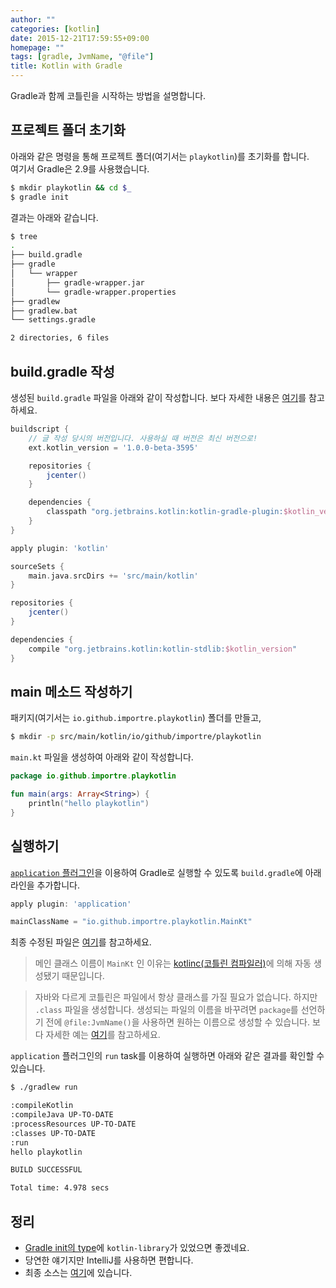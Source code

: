 ```yaml
---
author: ""
categories: [kotlin]
date: 2015-12-21T17:59:55+09:00
homepage: ""
tags: [gradle, JvmName, "@file"]
title: Kotlin with Gradle
---
```


Gradle과 함께 코틀린을 시작하는 방법을 설명합니다.

<!--more-->

## 프로젝트 폴더 초기화

아래와 같은 명령을 통해 프로젝트 폴더(여기서는 `playkotlin`)를 초기화를 합니다.  
여기서 Gradle은 2.9를 사용했습니다.

```sh
$ mkdir playkotlin && cd $_
$ gradle init
```

결과는 아래와 같습니다.

```sh
$ tree
.
├── build.gradle
├── gradle
│   └── wrapper
│       ├── gradle-wrapper.jar
│       └── gradle-wrapper.properties
├── gradlew
├── gradlew.bat
└── settings.gradle

2 directories, 6 files
```

## build.gradle 작성

생성된 `build.gradle` 파일을 아래와 같이 작성합니다. 보다 자세한 내용은 [여기][using-gradle]를 참고하세요.

```gradle
buildscript {
    // 글 작성 당시의 버전입니다. 사용하실 때 버전은 최신 버전으로!
    ext.kotlin_version = '1.0.0-beta-3595'

    repositories {
        jcenter()
    }

    dependencies {
        classpath "org.jetbrains.kotlin:kotlin-gradle-plugin:$kotlin_version"
    }
}

apply plugin: 'kotlin'

sourceSets {
    main.java.srcDirs += 'src/main/kotlin'
}

repositories {
    jcenter()
}

dependencies {
    compile "org.jetbrains.kotlin:kotlin-stdlib:$kotlin_version"
}
```


## main 메소드 작성하기

패키지(여기서는 `io.github.importre.playkotlin`) 폴더를 만들고,

```sh
$ mkdir -p src/main/kotlin/io/github/importre/playkotlin
```

`main.kt` 파일을 생성하여 아래와 같이 작성합니다.

```kotlin
package io.github.importre.playkotlin

fun main(args: Array<String>) {
    println("hello playkotlin")
}
```


## 실행하기

[`application` 플러그인][application-plugin]을 이용하여
Gradle로 실행할 수 있도록 `build.gradle`에 아래 라인을 추가합니다.


```gradle
apply plugin: 'application'

mainClassName = "io.github.importre.playkotlin.MainKt"
```

최종 수정된 파일은 [여기][build.gradle]를 참고하세요.

> 메인 클래스 이름이 `MainKt` 인 이유는 [kotlinc(코틀린 컴파일러)][kotlinc]에 의해 자동 생성됐기 때문입니다.

> 자바와 다르게 코틀린은 파일에서 항상 클래스를 가질 필요가 없습니다.
> 하지만 `.class` 파일을 생성합니다. 생성되는 파일의 이름을 바꾸려면 `package`를 선언하기 전에
> `@file:JvmName()`을 사용하면 원하는 이름으로 생성할 수 있습니다.
> 보다 자세한 예는 [여기][calling-kt-from-java]를 참고하세요.

`application` 플러그인의 `run` task를 이용하여 실행하면 아래와 같은 결과를 확인할 수 있습니다.

```sh
$ ./gradlew run

:compileKotlin
:compileJava UP-TO-DATE
:processResources UP-TO-DATE
:classes UP-TO-DATE
:run
hello playkotlin

BUILD SUCCESSFUL

Total time: 4.978 secs
```


## 정리

- [Gradle init의 type][gradle-init]에 `kotlin-library`가 있었으면 좋겠네요.
- 당연한 얘기지만 IntelliJ를 사용하면 편합니다.
- 최종 소스는 [여기][playkotlin]에 있습니다.



[using-gradle]: https://goo.gl/L0iVVX
[application-plugin]: https://goo.gl/00pKf3
[build.gradle]: https://goo.gl/Ed6Vy5
[calling-kt-from-java]: https://goo.gl/BVa2CR
[kotlinc]: https://goo.gl/XkRvXS
[gradle-init]: https://goo.gl/MEsvt5
[playkotlin]: https://goo.gl/KIupk2
